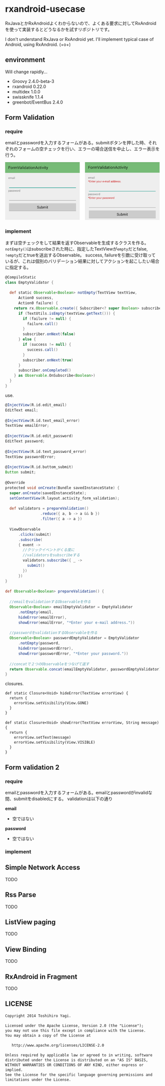 rxandroid-usecase
=================

RxJavaとかRxAndroidよくわからないので、よくある要求に対してRxAndroidを使って実装するとどうなるかを試すリポジトリです。

I don't understand RxJava or RxAndroid yet. I'll implement typical case of Android, using RxAndroid. (+o+)


## environment

Will change rapidly...

- Groovy 2.4.0-beta-3
- rxandroid 0.22.0
- multidex 1.0.0
- swissknife 1.1.4
- greenbot/EventBus 2.4.0


## Form Validation


### require

emailとpasswordを入力するフォームがある。submitボタンを押した時、それぞれのフォームの空チェックを行い、エラーの場合送信を中止し、エラー表示を行う。

![](./art/form_validation.png)

### implement

まずは空チェックをして結果を返すObservableを生成するクラスを作る。
`notEmpty()`はsubscribeされた時に、指定したTextViewが`empty`だとfalse, `!empty`だとtrueを送出するObservable。 success, failureを引数に受け取っているが、これは個別のバリデーション結果に対してアクションを起こしたい場合に指定する。

```groovy
@CompileStatic
class EmptyValidator {

  def static Observable<Boolean> notEmpty(TextView textView, 
      Action0 success,
      Action0 failure) {
    return rx.Observable.create({ Subscriber<? super Boolean> subscriber ->
      if (TextUtils.isEmpty(textView.getText())) {
        if (failure != null) {
          failure.call()
        }
        subscriber.onNext(false)
      } else {
        if (success != null) {
          success.call()
        }
        subscriber.onNext(true)
      }
      subscriber.onCompleted()
    } as Observable.OnSubscribe<Boolean>)
  }
}
```


use.

```groovy
@InjectView(R.id.edit_email)
EditText email;

@InjectView(R.id.text_email_error)
TextView emailError;

@InjectView(R.id.edit_password)
EditText password;

@InjectView(R.id.text_password_error)
TextView passwordError;

@InjectView(R.id.buttom_submit)
Button submit;

@Override
protected void onCreate(Bundle savedInstanceState) {
  super.onCreate(savedInstanceState);
  setContentView(R.layout.activity_form_validation);

  def validators = prepareValidation()
                .reduce({ a, b -> a && b })
                .filter({ a -> a })

  ViewObservable  
      .clicks(submit)
      .subscribe(
      { event ->
        //クリックイベントがくる度に  
		//validatorsをsubscribeする
        validators.subscribe({ _ ->
          submit()
        })
      })
}

def Observable<Boolean> prepareValidation() {

  //emailをvalidationするObservableを作る
  Observable<Boolean> emailEmptyValidator = EmptyValidator
      .notEmpty(email,
      hideError(emailError),
      showError(emailError, "*Enter your e-mail address."))

  //passwordをvalidationするObservableを作る
  Observable<Boolean> passwordEmptyValidator = EmptyValidator
      .notEmpty(password,
      hideError(passwordError),
      showError(passwordError, "*Enter your password."))

  //concatで２つのObservableをつなげて返す
  return Observable.concat(emailEmptyValidator, passwordEmptyValidator)
}
```

closures.


```
def static Closure<Void> hideError(TextView errorView) {
  return {
    errorView.setVisibility(View.GONE)
  }
}

def static Closure<Void> showError(TextView errorView, String message) {
  return {
    errorView.setText(message)
    errorView.setVisibility(View.VISIBLE)
  }
}
```

## Form validation 2

### require

emailとpasswordを入力するフォームがある。emailとpasswordがinvalidな間、submitをdisabledにする。
validationは以下の通り

__email__

- 空ではない

__password__

- 空ではない

### implement



## Simple Network Access

TODO

## Rss Parse

TODO


## ListView paging

TODO

## View Binding

TODO

## RxAndroid in Fragment

TODO
    
                

## LICENSE

```
Copyright 2014 Toshihiro Yagi.

Licensed under the Apache License, Version 2.0 (the "License");
you may not use this file except in compliance with the License.
You may obtain a copy of the License at

   http://www.apache.org/licenses/LICENSE-2.0

Unless required by applicable law or agreed to in writing, software
distributed under the License is distributed on an "AS IS" BASIS,
WITHOUT WARRANTIES OR CONDITIONS OF ANY KIND, either express or implied.
See the License for the specific language governing permissions and
limitations under the License.
```